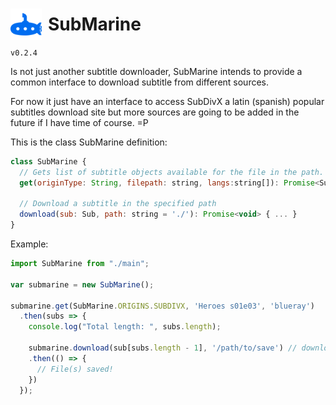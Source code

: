 # <img alt="SubMarine" src="https://raw.githubusercontent.com/jmconde/samples/master/submarine.svg?sanitize=true" width="50" height="50" style="float: left;margin-right: 10px;margin-top: -8px;" /> SubMarine
`v0.2.4`


Is not just another subtitle downloader, SubMarine intends to provide a common interface to download subtitle from different sources.

For now it just have an interface to access SubDivX a latin (spanish) popular subtitles download site but more sources are going to be added in the future if I have time of course. =P

This is the class SubMarine definition:

```javascript
class SubMarine {
  // Gets list of subtitle objects available for the file in the path.
  get(originType: String, filepath: string, langs:string[]): Promise<Sub[]> { ... }

  // Download a subtitle in the specified path
  download(sub: Sub, path: string = './'): Promise<void> { ... }
}
```

Example:
```javascript
import SubMarine from "./main";

var submarine = new SubMarine();

submarine.get(SubMarine.ORIGINS.SUBDIVX, 'Heroes s01e03', 'blueray')
  .then(subs => {
    console.log("Total length: ", subs.length);

    submarine.download(sub[subs.length - 1], '/path/to/save') // download(sub: Sub, path: string = './')
    .then(() => {
      // File(s) saved!
    })
  });
```